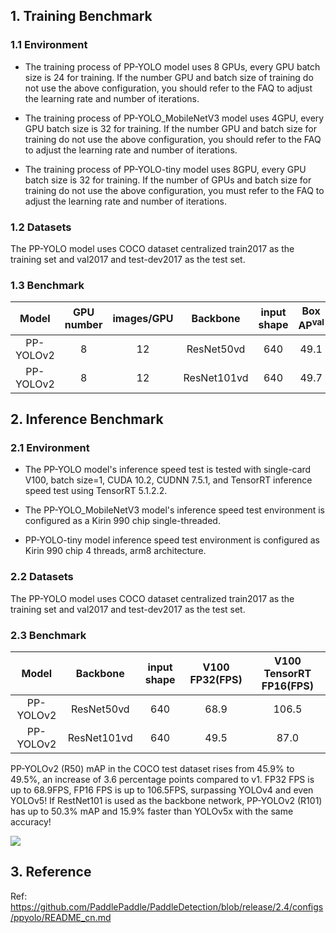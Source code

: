 ## 1. Training Benchmark

### 1.1 Environment

* The training process of PP-YOLO model uses 8 GPUs, every GPU batch size is 24 for training. If the number GPU and batch size of training do not use the above configuration, you should refer to the FAQ to adjust the learning rate and number of iterations.

* The training process of PP-YOLO_MobileNetV3 model uses 4GPU, every GPU batch size is 32 for training. If the number GPU and batch size for training do not use the above configuration, you should refer to the FAQ to adjust the learning rate and number of iterations.

* The training process of PP-YOLO-tiny model uses 8GPU, every GPU batch size is 32 for training. If the number of GPUs and batch size for training do not use the above configuration, you must refer to the FAQ to adjust the learning rate and number of iterations.

### 1.2 Datasets
The PP-YOLO model uses COCO dataset centralized train2017 as the training set and val2017 and test-dev2017 as the test set.

### 1.3 Benchmark

|          Model           | GPU number | images/GPU |  Backbone  | input shape | Box AP<sup>val</sup> | Box AP<sup>test</sup> |
|:--------------------:|:-------:|:-------------:|:----------:| :-------:| :-------------: | :-------------: |
| PP-YOLOv2               |     8      |     12     | ResNet50vd |     640     |         49.1         |         49.5          |
| PP-YOLOv2               |     8      |     12     | ResNet101vd |     640     |         49.7         |         50.3          |


## 2. Inference Benchmark

### 2.1 Environment

* The PP-YOLO model's inference speed test is tested with single-card V100, batch size=1, CUDA 10.2, CUDNN 7.5.1, and TensorRT inference speed test using TensorRT 5.1.2.2.

* The PP-YOLO_MobileNetV3 model's inference speed test environment is configured as a Kirin 990 chip single-threaded.

* PP-YOLO-tiny model inference speed test environment is configured as Kirin 990 chip 4 threads, arm8 architecture.

### 2.2 Datasets
The PP-YOLO model uses COCO dataset centralized train2017 as the training set and val2017 and test-dev2017 as the test set.

### 2.3 Benchmark
|  Model |  Backbone  | input shape | V100 FP32(FPS) | V100 TensorRT FP16(FPS) |
|:--------------------:|:-------:|:-------------:|:----------:| :-------:|
| PP-YOLOv2   | ResNet50vd |     640     |  68.9      |    106.5          |
| PP-YOLOv2   | ResNet101vd |     640    |  49.5      |     87.0          |

PP-YOLOv2 (R50) mAP in the COCO test dataset rises from 45.9% to 49.5%, an increase of 3.6 percentage points compared to v1. FP32 FPS is up to 68.9FPS, FP16 FPS is up to 106.5FPS, surpassing YOLOv4 and even YOLOv5! If RestNet101 is used as the backbone network, PP-YOLOv2 (R101) has up to 50.3% mAP and 15.9% faster than YOLOv5x with the same accuracy!

![](https://raw.githubusercontent.com/PaddlePaddle/PaddleDetection/release/2.4/docs/images/ppyolo_map_fps.png)


## 3. Reference
Ref: https://github.com/PaddlePaddle/PaddleDetection/blob/release/2.4/configs/ppyolo/README_cn.md
